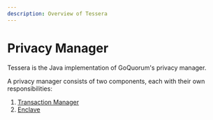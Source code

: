 ```yaml
---
description: Overview of Tessera
---
```


# Privacy Manager

Tessera is the Java implementation of GoQuorum's privacy manager.

A privacy manager consists of two components, each with their own responsibilities:

1. [Transaction Manager](Transaction-manager.md)
2. [Enclave](Enclave.md)
